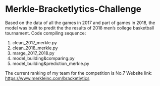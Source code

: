 # Merkle-Bracketlytics-Challenge
Based on the data of all the games in 2017 and part of games in 2018, the model was built to predit the the results of 2018 men’s college basketball tournament.
Code compiling sequence:
1. clean_2017_merkle.py
2. clean_2018_merkle.py
3. marge_2017_2018.py
4. model_building&comparing.py
5. model_building&prediction_merkle.py

The current ranking of my team for the competition is No.7
Website link: https://www.merkleinc.com/bracketlytics

